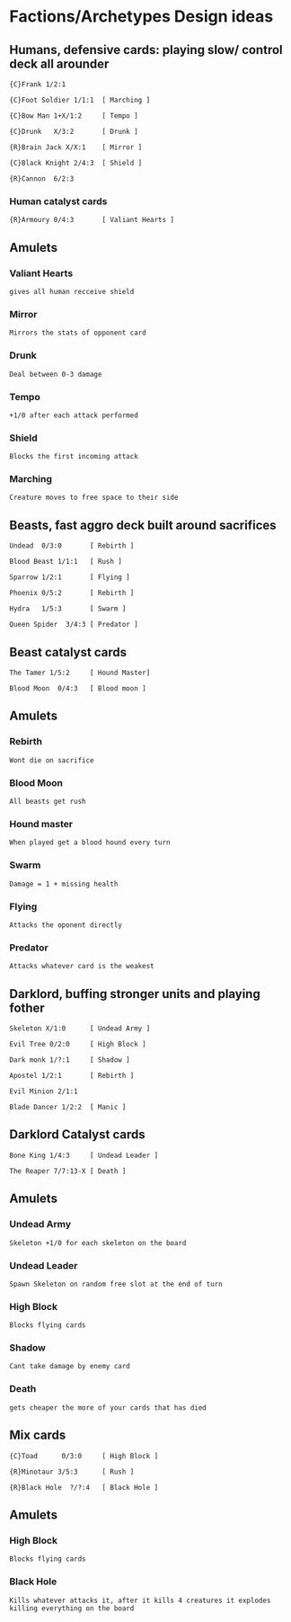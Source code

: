 
# Factions/Archetypes Design ideas

    


## Humans, defensive cards: playing slow/ control deck all arounder

    {C}Frank 1/2:1

    {C}Foot Soldier 1/1:1  [ Marching ]

    {C}Bow Man 1+X/1:2     [ Tempo ]

    {C}Drunk   X/3:2       [ Drunk ]

    {R}Brain Jack X/X:1    [ Mirror ]  

    {C}Black Knight 2/4:3  [ Shield ]

    {R}Cannon  6/2:3       

### Human catalyst cards

    {R}Armoury 0/4:3       [ Valiant Hearts ]

## Amulets

### Valiant Hearts

    gives all human recceive shield

### Mirror

    Mirrors the stats of opponent card

### Drunk

    Deal between 0-3 damage 

### Tempo

    +1/0 after each attack performed

### Shield

    Blocks the first incoming attack

### Marching 

    Creature moves to free space to their side


## Beasts, fast aggro deck built around sacrifices

    Undead  0/3:0       [ Rebirth ]

    Blood Beast 1/1:1   [ Rush ]

    Sparrow 1/2:1       [ Flying ]

    Phoenix 0/5:2       [ Rebirth ]

    Hydra   1/5:3       [ Swarm ]

    Queen Spider  3/4:3 [ Predator ]

## Beast catalyst cards

    The Tamer 1/5:2     [ Hound Master]

    Blood Moon  0/4:3   [ Blood moon ]

## Amulets

### Rebirth 

    Wont die on sacrifice

### Blood Moon

    All beasts get rush

### Hound master

    When played get a blood hound every turn

### Swarm

    Damage = 1 + missing health

### Flying

    Attacks the oponent directly

### Predator

    Attacks whatever card is the weakest



## Darklord, buffing stronger units and playing fother

    Skeleton X/1:0      [ Undead Army ]
    
    Evil Tree 0/2:0     [ High Block ]

    Dark monk 1/?:1     [ Shadow ]

    Apostel 1/2:1       [ Rebirth ]

    Evil Minion 2/1:1

    Blade Dancer 1/2:2  [ Manic ]

## Darklord Catalyst cards

    Bone King 1/4:3     [ Undead Leader ]

    The Reaper 7/7:13-X [ Death ]

## Amulets

### Undead Army

    Skeleton +1/0 for each skeleton on the board

### Undead Leader

    Spawn Skeleton on random free slot at the end of turn

### High Block

    Blocks flying cards

### Shadow

    Cant take damage by enemy card

### Death

    gets cheaper the more of your cards that has died



## Mix cards

    {C}Toad      0/3:0     [ High Block ]

    {R}Minotaur 3/5:3      [ Rush ]

    {R}Black Hole  ?/?:4   [ Black Hole ]

## Amulets

### High Block

    Blocks flying cards

### Black Hole

    Kills whatever attacks it, after it kills 4 creatures it explodes killing everything on the board


